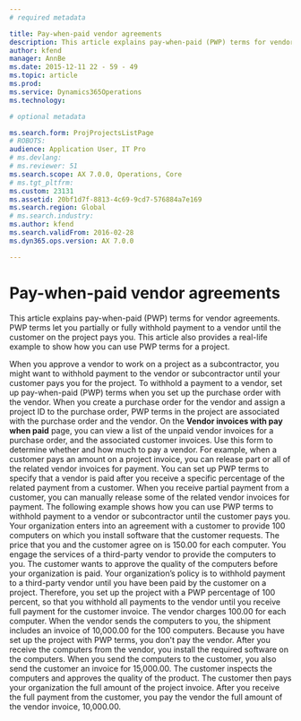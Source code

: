 ```yaml
---
# required metadata

title: Pay-when-paid vendor agreements
description: This article explains pay-when-paid (PWP) terms for vendor agreements. PWP terms let you partially or fully withhold payment to a vendor until the customer on the project pays you. This article also provides a real-life example to show how you can use PWP terms for a project.
author: kfend
manager: AnnBe
ms.date: 2015-12-11 22 - 59 - 49
ms.topic: article
ms.prod: 
ms.service: Dynamics365Operations
ms.technology: 

# optional metadata

ms.search.form: ProjProjectsListPage
# ROBOTS: 
audience: Application User, IT Pro
# ms.devlang: 
# ms.reviewer: 51
ms.search.scope: AX 7.0.0, Operations, Core
# ms.tgt_pltfrm: 
ms.custom: 23131
ms.assetid: 20bf1d7f-8813-4c69-9cd7-576884a7e169
ms.search.region: Global
# ms.search.industry: 
ms.author: kfend
ms.search.validFrom: 2016-02-28
ms.dyn365.ops.version: AX 7.0.0

---
```


# Pay-when-paid vendor agreements

This article explains pay-when-paid (PWP) terms for vendor agreements. PWP terms let you partially or fully withhold payment to a vendor until the customer on the project pays you. This article also provides a real-life example to show how you can use PWP terms for a project.

When you approve a vendor to work on a project as a subcontractor, you might want to withhold payment to the vendor or subcontractor until your customer pays you for the project. To withhold a payment to a vendor, set up pay-when-paid (PWP) terms when you set up the purchase order with the vendor. When you create a purchase order for the vendor and assign a project ID to the purchase order, PWP terms in the project are associated with the purchase order and the vendor. On the **Vendor invoices with pay when paid** page, you can view a list of the unpaid vendor invoices for a purchase order, and the associated customer invoices. Use this form to determine whether and how much to pay a vendor. For example, when a customer pays an amount on a project invoice, you can release part or all of the related vendor invoices for payment. You can set up PWP terms to specify that a vendor is paid after you receive a specific percentage of the related payment from a customer. When you receive partial payment from a customer, you can manually release some of the related vendor invoices for payment. The following example shows how you can use PWP terms to withhold payment to a vendor or subcontractor until the customer pays you. Your organization enters into an agreement with a customer to provide 100 computers on which you install software that the customer requests. The price that you and the customer agree on is 150.00 for each computer. You engage the services of a third-party vendor to provide the computers to you. The customer wants to approve the quality of the computers before your organization is paid. Your organization’s policy is to withhold payment to a third-party vendor until you have been paid by the customer on a project. Therefore, you set up the project with a PWP percentage of 100 percent, so that you withhold all payments to the vendor until you receive full payment for the customer invoice. The vendor charges 100.00 for each computer. When the vendor sends the computers to you, the shipment includes an invoice of 10,000.00 for the 100 computers. Because you have set up the project with PWP terms, you don't pay the vendor. After you receive the computers from the vendor, you install the required software on the computers. When you send the computers to the customer, you also send the customer an invoice for 15,000.00. The customer inspects the computers and approves the quality of the product. The customer then pays your organization the full amount of the project invoice. After you receive the full payment from the customer, you pay the vendor the full amount of the vendor invoice, 10,000.00.

